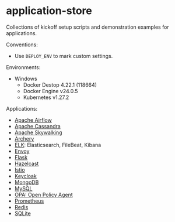 # application-store
Collections of kickoff setup scripts and demonstration examples for applications.

Conventions:

- Use `DEPLOY_ENV` to mark custom settings.

Environments:

- Windows
  - Docker Destop 4.22.1 (118664)
  - Docker Engine v24.0.5
  - Kubernetes v1.27.2

Applications:

- [Apache Airflow](./airflow/README.md)
- [Apache Cassandra](./cassandra/README.md)
- [Apache Skywalking](./skywalking/README.md)
- [Archery](./archery/README.md)
- [ELK](./elk/README.md): Elasticsearch, FileBeat, Kibana
- [Envoy](./envoy/README.md)
- [Flask](./flask/README.md)
- [Hazelcast](./hazelcast/README.md)
- [Istio](./istio/README.md)
- [Keycloak](./keycloak/README.md)
- [MongoDB](./mongodb/README.md)
- [MySQL](./mysql/README.md)
- [OPA: Open Policy Agent](./opa/README.md)
- [Prometheus](./prometheus/README.md)
- [Redis](./redis/README.md)
- [SQLite](./sqlite/README.md)